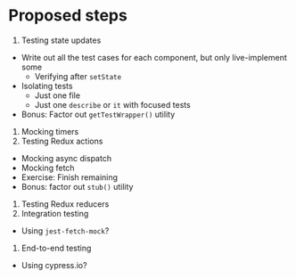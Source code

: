 # Proposed steps

1. Testing state updates
  * Write out all the test cases for each component, but only live-implement some
    - Verifying after `setState`
  * Isolating tests
    - Just one file
    - Just one `describe` or `it` with focused tests
  * Bonus: Factor out `getTestWrapper()` utility
1. Mocking timers
1. Testing Redux actions
  * Mocking async dispatch
  * Mocking fetch
  * Exercise: Finish remaining
  * Bonus: factor out `stub()` utility
1. Testing Redux reducers
1. Integration testing
  * Using `jest-fetch-mock`?
1. End-to-end testing
  * Using cypress.io?
